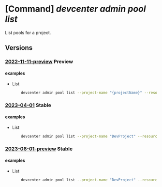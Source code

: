 # [Command] _devcenter admin pool list_

List pools for a project.

## Versions

### [2022-11-11-preview](/Resources/mgmt-plane/L3N1YnNjcmlwdGlvbnMve30vcmVzb3VyY2Vncm91cHMve30vcHJvdmlkZXJzL21pY3Jvc29mdC5kZXZjZW50ZXIvcHJvamVjdHMve30vcG9vbHM=/2022-11-11-preview.xml) **Preview**

<!-- mgmt-plane /subscriptions/{}/resourcegroups/{}/providers/microsoft.devcenter/projects/{}/pools 2022-11-11-preview -->

#### examples

- List
    ```bash
        devcenter admin pool list --project-name "{projectName}" --resource-group "rg1"
    ```

### [2023-04-01](/Resources/mgmt-plane/L3N1YnNjcmlwdGlvbnMve30vcmVzb3VyY2Vncm91cHMve30vcHJvdmlkZXJzL21pY3Jvc29mdC5kZXZjZW50ZXIvcHJvamVjdHMve30vcG9vbHM=/2023-04-01.xml) **Stable**

<!-- mgmt-plane /subscriptions/{}/resourcegroups/{}/providers/microsoft.devcenter/projects/{}/pools 2023-04-01 -->

#### examples

- List
    ```bash
        devcenter admin pool list --project-name "DevProject" --resource-group "rg1"
    ```

### [2023-06-01-preview](/Resources/mgmt-plane/L3N1YnNjcmlwdGlvbnMve30vcmVzb3VyY2Vncm91cHMve30vcHJvdmlkZXJzL21pY3Jvc29mdC5kZXZjZW50ZXIvcHJvamVjdHMve30vcG9vbHM=/2023-06-01-preview.xml) **Stable**

<!-- mgmt-plane /subscriptions/{}/resourcegroups/{}/providers/microsoft.devcenter/projects/{}/pools 2023-06-01-preview -->

#### examples

- List
    ```bash
        devcenter admin pool list --project-name "DevProject" --resource-group "rg1"
    ```
